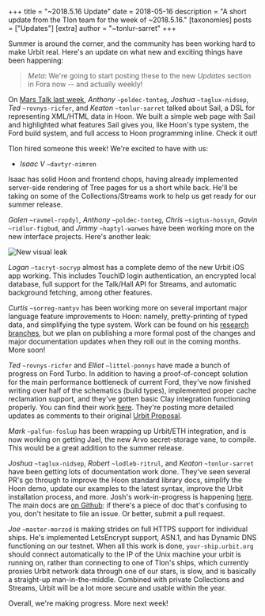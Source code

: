 +++
title = "~2018.5.16 Update"
date = 2018-05-16
description = "A short update from the Tlon team for the week of ~2018.5.16."
[taxonomies]
posts = ["Updates"]
[extra]
author = "~tonlur-sarret"
+++

Summer is around the corner, and the community has been working hard to make Urbit real. Here's an update on what new and exciting things have been happening:

> _Meta_: We're going to start posting these to the new *Updates* section in Fora now -- and actually weekly!

On [Mars Talk last week](https://www.youtube.com/watch?v=gBd0TZyz_HE), *Anthony* `~poldec-tonteg`, *Joshua* `~taglux-nidsep`, *Ted* `~rovnys-ricfer`, and *Keaton* `~tonlur-sarret` talked about Sail, a DSL for representing XML/HTML data in Hoon. We built a simple web page with Sail and highlighted what features Sail gives you, like Hoon's type system, the Ford build system, and full access to Hoon programming inline. Check it out!

Tlon hired someone this week! We're excited to have with us:

- *Isaac V* `~davtyr-nimren`

Isaac has solid Hoon and frontend chops, having already implemented server-side rendering of Tree pages for us a short while back. He'll be taking on some of the Collections/Streams work to help us get ready for our summer release.

*Galen* `~ravmel-ropdyl`, *Anthony* `~poldec-tonteg`, *Chris* `~sigtus-hossyn`, *Gavin* `~ridlur-figbud`, and *Jimmy* `~haptyl-wanwes` have been working more on the new interface projects. Here's another leak:

![New visual leak](https://media.urbit.org/fora/updates/~2018.5.15-Update-1.png)

*Logan* `~tacryt-socryp` almost has a complete demo of the new Urbit iOS app working. This includes TouchID login authentication, an encrypted local database, full support for the Talk/Hall API for Streams, and automatic background fetching, among other features.

*Curtis* `~sorreg-namtyv` has been working more on several important major language feature improvements to Hoon: namely, pretty-printing of typed data, and simplifying the type system. Work can be found on his [research branches](https://github.com/cgyarvin/arvo), but we plan on publishing a more formal post of the changes and major documentation updates when they roll out in the coming months. More soon!

*Ted* `~rovnys-ricfer` and *Elliot* `~littel-ponnys` have made a bunch of progress on Ford Turbo. In addition to having a proof-of-concept solution for the main performance bottleneck of current Ford, they've now finished writing over half of the schematics (build types), implemented proper cache reclamation support, and they've gotten basic Clay integration functioning properly. You can find their work [here](https://github.com/urbit/arvo/tree/ford-turbo). They're posting more detailed updates as comments to their original [Urbit Proposal](https://fora.urbit.org/proposals/posts/~2018.3.15..04.24.35..a47f~/).

*Mark* `~palfun-foslup` has been wrapping up Urbit/ETH integration, and is now working on getting Jael, the new Arvo secret-storage vane, to compile. This would be a great addition to the summer release.

*Joshua* `~taglux-nidsep`, *Robert* `~lodleb-ritrul`, and *Keaton* `~tonlur-sarret` have been getting lots of
documentation work done. They've seen several PR's go through to improve the Hoon standard library docs, simplify the
Hoon demo, update our examples to the latest syntax, improve the Urbit installation process, and more. Josh's
work-in-progress is happening [here](https://github.com/joshuareagan/doc-drafts/). The main docs are [on
Github](https://github.com/urbit/docs): if there's a piece of doc that's confusing to you, don't hesitate to file an
issue. Or better, submit a pull request.

*Joe* `~master-morzod` is making strides on full HTTPS support for individual ships. He's implemented LetsEncrypt
support, ASN.1, and has Dynamic DNS functioning on our testnet. When all this work is done, `your-ship.urbit.org` should
connect automatically to the IP of the Unix machine your urbit is running on, rather than connecting to one of Tlon's
ships, which currently proxies Urbit network data through one of our stars, is slow, and is basically a straight-up
man-in-the-middle. Combined with private Collections and Streams, Urbit will be a lot more secure and usable within the
year.

Overall, we're making progress. More next week!

